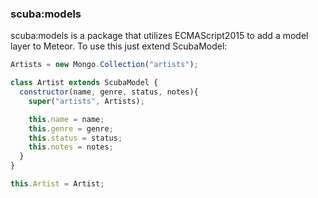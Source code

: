 ### scuba:models
scuba:models is a package that utilizes ECMAScript2015 to add a model layer to Meteor. To use this just extend ScubaModel:

```javascript
Artists = new Mongo.Collection("artists");

class Artist extends ScubaModel {
  constructor(name, genre, status, notes){
    super("artists", Artists);

    this.name = name;
    this.genre = genre;
    this.status = status;
    this.notes = notes;
  }
}

this.Artist = Artist;
```
